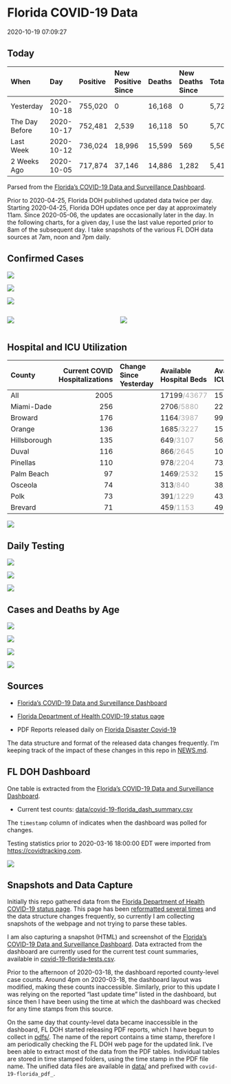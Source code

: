 Florida COVID-19 Data
================
2020-10-19 07:09:27

## Today

| When           | Day        | Positive | New Positive Since | Deaths | New Deaths Since | Total     |
| :------------- | :--------- | :------- | :----------------- | :----- | :--------------- | :-------- |
| Yesterday      | 2020-10-18 | 755,020  | 0                  | 16,168 | 0                | 5,722,392 |
| The Day Before | 2020-10-17 | 752,481  | 2,539              | 16,118 | 50               | 5,704,100 |
| Last Week      | 2020-10-12 | 736,024  | 18,996             | 15,599 | 569              | 5,567,283 |
| 2 Weeks Ago    | 2020-10-05 | 717,874  | 37,146             | 14,886 | 1,282            | 5,412,683 |

Parsed from the [Florida’s COVID-19 Data and Surveillance
Dashboard](https://fdoh.maps.arcgis.com/apps/opsdashboard/index.html#/8d0de33f260d444c852a615dc7837c86).

Prior to 2020-04-25, Florida DOH published updated data twice per day.
Starting 2020-04-25, Florida DOH updates once per day at approximately
11am. Since 2020-05-06, the updates are occasionally later in the day.
In the following charts, for a given day, I use the last value reported
prior to 8am of the subsequent day. I take snapshots of the various FL
DOH data sources at 7am, noon and 7pm daily.

## Confirmed Cases

![](plots/covid-19-florida-daily-test-changes.png)

![](plots/covid-19-florida-deaths-by-day.png)

![](plots/covid-19-florida-county-top-6.png)

<div class="columns">

<div class="column is-full-mobile">

![](plots/covid-19-florida-testing.png)

</div>

<div class="column is-full-mobile">

![](plots/covid-19-florida-total-positive.png)

</div>

</div>

## Hospital and ICU Utilization

| County       | Current COVID Hospitalizations | Change Since Yesterday | Available Hospital Beds                      | Available ICU Beds                         |
| :----------- | -----------------------------: | :--------------------- | :------------------------------------------- | :----------------------------------------- |
| All          |                           2005 |                        | 17199<span style="color: #aaa">/43677</span> | 1593<span style="color: #aaa">/4404</span> |
| Miami-Dade   |                            256 |                        | 2706<span style="color: #aaa">/5880</span>   | 223<span style="color: #aaa">/723</span>   |
| Broward      |                            176 |                        | 1164<span style="color: #aaa">/3987</span>   | 99<span style="color: #aaa">/340</span>    |
| Orange       |                            136 |                        | 1685<span style="color: #aaa">/3227</span>   | 152<span style="color: #aaa">/252</span>   |
| Hillsborough |                            135 |                        | 649<span style="color: #aaa">/3107</span>    | 56<span style="color: #aaa">/311</span>    |
| Duval        |                            116 |                        | 866<span style="color: #aaa">/2645</span>    | 103<span style="color: #aaa">/318</span>   |
| Pinellas     |                            110 |                        | 978<span style="color: #aaa">/2204</span>    | 73<span style="color: #aaa">/222</span>    |
| Palm Beach   |                             97 |                        | 1469<span style="color: #aaa">/2532</span>   | 159<span style="color: #aaa">/238</span>   |
| Osceola      |                             74 |                        | 313<span style="color: #aaa">/840</span>     | 38<span style="color: #aaa">/89</span>     |
| Polk         |                             73 |                        | 391<span style="color: #aaa">/1229</span>    | 43<span style="color: #aaa">/115</span>    |
| Brevard      |                             71 |                        | 459<span style="color: #aaa">/1153</span>    | 49<span style="color: #aaa">/117</span>    |

![](plots/covid-19-florida-icu-usage.png)

## Daily Testing

![](plots/covid-19-florida-tests-per-case.png)

<!-- ![](plots/covid-19-florida-change-new-cases.png) -->

![](plots/covid-19-florida-tests-percent-positive.png)

![](plots/covid-19-florida-test-and-case-growth.png)

## Cases and Deaths by Age

![](plots/covid-19-florida-weekly-events-by-age.png)

![](plots/covid-19-florida-age.png)

![](plots/covid-19-florida-age-deaths.png)

![](plots/covid-19-florida-age-sex.png)

## Sources

  - [Florida’s COVID-19 Data and Surveillance
    Dashboard](https://fdoh.maps.arcgis.com/apps/opsdashboard/index.html#/8d0de33f260d444c852a615dc7837c86)

  - [Florida Department of Health COVID-19 status
    page](http://www.floridahealth.gov/diseases-and-conditions/COVID-19/)

  - PDF Reports released daily on [Florida Disaster
    Covid-19](http://www.floridahealth.gov/diseases-and-conditions/COVID-19/)

The data structure and format of the released data changes frequently.
I’m keeping track of the impact of these changes in this repo in
[NEWS.md](NEWS.md).

## FL DOH Dashboard

One table is extracted from the [Florida’s COVID-19 Data and
Surveillance
Dashboard](https://fdoh.maps.arcgis.com/apps/opsdashboard/index.html#/8d0de33f260d444c852a615dc7837c86).

  - Current test counts:
    [data/covid-19-florida\_dash\_summary.csv](data/covid-19-florida_dash_summary.csv)

The `timestamp` column of indicates when the dashboard was polled for
changes.

Testing statistics prior to 2020-03-16 18:00:00 EDT were imported from
<https://covidtracking.com>.

![](screenshots/fodh_maps_arcgis_com__apps__opsdashboard.png)

## Snapshots and Data Capture

Initially this repo gathered data from the [Florida Department of Health
COVID-19 status
page](http://www.floridahealth.gov/diseases-and-conditions/COVID-19/).
This page has been [reformatted several
times](screenshots/floridahealth_gov__diseases-and-conditions__COVID-19.png)
and the data structure changes frequently, so currently I am collecting
snapshots of the webpage and not trying to parse these tables.

I am also capturing a snapshot (HTML) and screenshot of the [Florida’s
COVID-19 Data and Surveillance
Dashboard](https://fdoh.maps.arcgis.com/apps/opsdashboard/index.html#/8d0de33f260d444c852a615dc7837c86).
Data extracted from the dashboard are currently used for the current
test count summaries, available in
[covid-19-florida-tests.csv](covid-19-florida-tests.csv).

Prior to the afternoon of 2020-03-18, the dashboard reported
county-level case counts. Around 4pm on 2020-03-18, the dashboard layout
was modified, making these counts inaccessible. Similarly, prior to this
update I was relying on the reported “last update time” listed in the
dashboard, but since then I have been using the time at which the
dashboard was checked for any time stamps from this source.

On the same day that county-level data became inaccessible in the
dashboard, FL DOH started releasing PDF reports, which I have begun to
collect in [pdfs/](pdfs/). The name of the report contains a time stamp,
therefore I am periodically checking the FL DOH web page for the updated
link. I’ve been able to extract most of the data from the PDF tables.
Individual tables are stored in time stamped folders, using the time
stamp in the PDF file name. The unified data files are available in
[data/](data/) and prefixed with `covid-19-florida_pdf_`.
